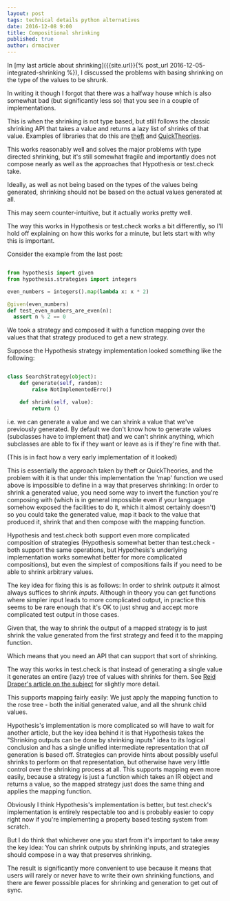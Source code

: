 ```yaml
---
layout: post
tags: technical details python alternatives
date: 2016-12-08 9:00
title: Compositional shrinking
published: true
author: drmaciver
---
```


In [my last article about shrinking]({{site.url}}{% post_url 2016-12-05-integrated-shrinking %}),
I discussed the problems with basing shrinking on the type of the values
to be shrunk.

In writing it though I forgot that there was a halfway house which is
also somewhat bad (but significantly less so) that you see in a couple
of implementations.

This is when the shrinking is not type based, but still follows the
classic shrinking API that takes a value and returns a lazy list of
shrinks of that value. Examples of libraries that do this are
[theft](https://github.com/silentbicycle/theft) and
[QuickTheories](https://github.com/NCR-CoDE/QuickTheories).

This works reasonably well and solves the major problems with type
directed shrinking, but it's still somewhat fragile and importantly
does not compose nearly as well as the approaches that Hypothesis
or test.check take.

Ideally, as well as not being based on the types of the values being
generated, shrinking should not be based on the actual values generated
at all.

This may seem counter-intuitive, but it actually works pretty well.

<!--more-->

The way this works in Hypothesis or test.check works a bit differently,
so I'll hold off explaining on how this works for a minute, but lets
start with why this is important.

Consider the example from the last post:


```python

from hypothesis import given
from hypothesis.strategies import integers

even_numbers = integers().map(lambda x: x * 2)

@given(even_numbers)
def test_even_numbers_are_even(n):
  assert n % 2 == 0
```

We took a strategy and composed it with a function mapping over
the values that that strategy produced to get a new strategy.

Suppose the Hypothesis strategy implementation looked something
like the following:

```python

class SearchStrategy(object):
    def generate(self, random):
        raise NotImplementedErro()

    def shrink(self, value):
        return ()
```

i.e. we can generate a value and we can shrink a value that we've
previously generated. By default we don't know how to generate values
(subclasses have to implement that) and we can't shrink anything,
which subclasses are able to fix if they want or leave as is if
they're fine with that.

(This is in fact how a very early implementation of it looked)

This is essentially the approach taken by theft or QuickTheories,
and the problem with it is that under this implementation the
'map' function we used above is impossible to define in a way
that preserves shrinking: In order to shrink a generated value,
you need some way to invert the function you're composing with
(which is in general impossible even if your language somehow
exposed the facilities to do it, which it almost certainly
doesn't) so you could take the generated value, map it back
to the value that produced it, shrink that and then compose
with the mapping function.

Hypothesis and test.check both support even more complicated
composition of strategies (Hypothesis somewhat better than
test.check - both support the same operations, but Hypothesis's
underlying implementation works somewhat better for more
complicated compositions), but even the simplest of compositions
fails if you need to be able to shrink arbitrary values.

The key idea for fixing this is as follows: In order to shrink
*outputs* it almost always suffices to shrink *inputs*. Although
in theory you can get functions where simpler input leads to more
complicated output, in practice this seems to be rare enough
that it's OK to just shrug and accept more complicated test
output in those cases.

Given that, the way to shrink the output of a mapped strategy
is to just shrink the value generated from the first strategy
and feed it to the mapping function.

Which means that you need an API that can support that sort
of shrinking.

The way this works in test.check is that instead of generating
a single value it generates an entire (lazy) tree of values
with shrinks for them. See [Reid Draper's article on the
subject](http://reiddraper.com/writing-simple-check/) for slightly
more detail.

This supports mapping fairly easily: We just apply the mapping
function to the rose tree - both the initial generated value,
and all the shrunk child values.

Hypothesis's implementation is more complicated so will have to
wait for another article, but the key idea behind it is that
Hypothesis takes the "Shrinking outputs can be done by shrinking
inputs" idea to its logical conclusion and has a single unified
intermediate representation that *all* generation is based off.
Strategies can provide hints about possibly useful shrinks to
perform on that representation, but otherwise have very little
control over the shrinking process at all. This supports mapping
even more easily, because a strategy is just a function which
takes an IR object and returns a value, so the mapped strategy
just does the same thing and applies the mapping function.

Obviously I think Hypothesis's implementation is better, but
test.check's implementation is entirely respectable too and
is probably easier to copy right now if you're implementing
a property based testing system from scratch.

But I do think that whichever one you start from it's important
to take away the key idea: You can shrink outputs by shrinking
inputs, and strategies should compose in a way that preserves
shrinking.

The result is significantly more convenient to use because it
means that users will rarely or never have to write their own
shrinking functions, and there are fewer posssible places for
shrinking and generation to get out of sync.
